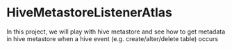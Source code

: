 # HiveMetastoreListenerAtlas

In this project, we will play with hive metastore and see how to get metadata in hive metastore when a hive event
(e.g. create/alter/delete table) occurs